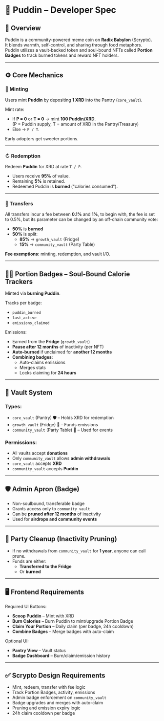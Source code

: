 # 🍮 Puddin – Developer Spec

## 🧠 Overview
Puddin is a community-powered meme coin on **Radix Babylon** (Scrypto).  
It blends warmth, self-control, and sharing through food metaphors.  
Puddin utilizes a vault-backed token and soul-bound NFTs called **Portion Badges** to track burned tokens and reward NFT holders.

---

## ⚙ Core Mechanics

### 🧹 Minting
Users mint **Puddin** by depositing **1 XRD** into the Pantry (`core_vault`).

Mint rate:
- If **P = 0** or **T = 0** → mint **100 Puddin/XRD**.  
  (P = Puddin supply, T = amount of XRD in the Pantry/Treasury)
- Else → `P / T`.

Early adopters get sweeter portions.

---

### ↻ Redemption
Redeem **Puddin** for XRD at rate `T / P`.

- Users receive **95%** of value.
- Remaining **5%** is retained.
- Redeemed Puddin is **burned** ("calories consumed").

---

### 💸 Transfers
All transfers incur a fee between **0.1%** and **1%**, to begin with, the fee is set to 0.5%, but its parameter can be changed by an off-chain community vote:
- **50%** is **burned**
- **50%** is split:
  - **85%** → `growth_vault` (Fridge)
  - **15%** → `community_vault` (Party Table)

**Fee exemptions:** minting, redemption, and vault I/O.

---

## 🧏‍♀️ Portion Badges – Soul-Bound Calorie Trackers

Minted via **burning Puddin**.

Tracks per badge:
- `puddin_burned`
- `last_active`
- `emissions_claimed`

Emissions:
- Earned from the **Fridge** (`growth_vault`)
- **Pause after 12 months** of inactivity (per NFT)
- **Auto-burned** if unclaimed for **another 12 months**
- **Combining badges**:
  - Auto-claims emissions
  - Merges stats
  - Locks claiming for **24 hours**

---

## 🏦 Vault System

### Types:
- `core_vault` (Pantry) 🛡 – Holds XRD for redemption
- `growth_vault` (Fridge) 🌊 – Funds emissions
- `community_vault` (Party Table) 🎉 – Used for events

### Permissions:
- All vaults accept **donations**
- Only `community_vault` allows **admin withdrawals**
- `core_vault` accepts **XRD**
- `community_vault` accepts **Puddin**

---

## 🛡 Admin Apron (Badge)
- Non-soulbound, transferable badge
- Grants access only to `community_vault`
- Can be **pruned after 12 months** of inactivity
- Used for **airdrops and community events**

---

## 🧹 Party Cleanup (Inactivity Pruning)
- If no withdrawals from `community_vault` for **1 year**, anyone can call prune.
- Funds are either:
  - **Transferred to the Fridge**
  - Or **burned**

---

## 🖥 Frontend Requirements

Required UI Buttons:
- **Scoop Puddin** – Mint with XRD
- **Burn Calories** – Burn Puddin to mint/upgrade Portion Badge
- **Claim Your Portion** – Daily claim (per badge, 24h cooldown)
- **Combine Badges** – Merge badges with auto-claim

Optional UI:
- **Pantry View** – Vault status
- **Badge Dashboard** – Burn/claim/emission history

---

## ✅ Scrypto Design Requirements

- Mint, redeem, transfer with fee logic
- Track Portion Badges, activity, emissions
- Admin badge enforcement on `community_vault`
- Badge upgrades and merges with auto-claim
- Pruning and emission expiry logic
- 24h claim cooldown per badge
